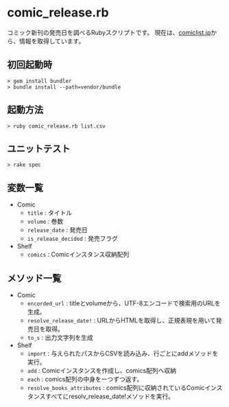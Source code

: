 comic_release.rb
================
コミック新刊の発売日を調べるRubyスクリプトです。
現在は、[comiclist.jp](http://comiclist.jp/)から、情報を取得しています。

初回起動時
--------
	> gem install bundler
	> bundle install --path=vendor/bundle

起動方法
--------
	> ruby comic_release.rb list.csv

ユニットテスト
--------
	> rake spec

変数一覧
--------
+ Comic
	+ `title` : タイトル
	+ `volume` : 巻数
	+ `release_date` : 発売日
	+ `is_release_decided` : 発売フラグ
+ Shelf
	+ `comics` : Comicインスタンス収納配列

メソッド一覧
------------
+ Comic
	+ `encorded_url` : titleとvolumeから、UTF-8エンコードで検索用のURLを生成。
	+ `resolve_release_date!` : URLからHTMLを取得し、正規表現を用いて発売日を取得。
	+ `to_s` : 出力文字列を生成
+ Shelf
	+ `import` : 与えられたパスからCSVを読み込み、行ごとにaddメソッドを実行。
	+ `add` : Comicインスタンスを作成し、comics配列へ収納
	+ `each` : comics配列の中身を一つずつ返す。
	+ `resolve_books_attributes` : comics配列に収納されているComicインスタンスすべてにresolv_release_date!メソッドを実行。
